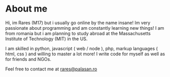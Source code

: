 
# About me

Hi, im Rares (M17) but i usually go online by the name insane! Im very passionate about programming and am constantly learning new things! I am from romania but i am planning to study abroad at the Massachusetts Institute of Technology (MIT) in the US. 

I am skilled in python, javascript ( web / node ), php, markup languages ( html, css ) and willing to master a lot more!
I write code for myself as well as for friends and NGOs.

Feel free to contact me at [rares@palasan.ro](mailto:rares@palasan.ro)

